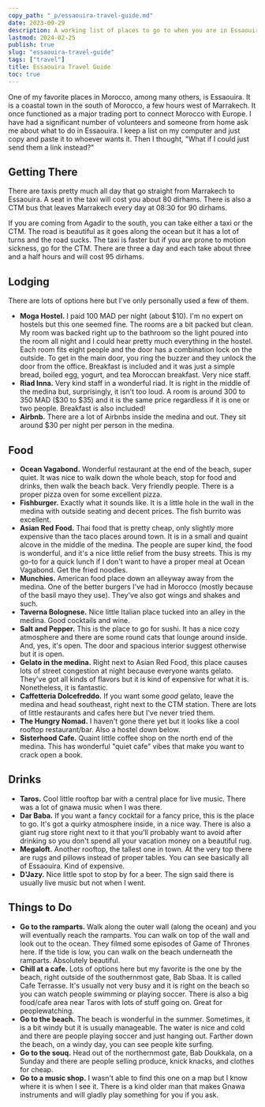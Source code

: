 ```yaml
---
copy_path: "_p/essaouira-travel-guide.md"
date: 2023-09-29
description: A working list of places to go to when you are in Essaouira, Morocco.
lastmod: 2024-02-25
publish: true
slug: "essaouira-travel-guide"
tags: ["travel"]
title: Essaouira Travel Guide
toc: true
---
```


One of my favorite places in Morocco, among many others, is Essaouira. It is a coastal town in the south of Morocco, a few hours west of Marrakech. It once functioned as a major trading port to connect Morocco with Europe. I have had a significant number of volunteers and someone from home ask me about what to do in Essaouira. I keep a list on my computer and just copy and paste it to whoever wants it. Then I thought, "What if I could just send them a link instead?"

## Getting There

There are taxis pretty much all day that go straight from Marrakech to Essaouira. A seat in the taxi will cost you about 80 dirhams. There is also a CTM bus that leaves Marrakech every day at 08:30 for 90 dirhams.

If you are coming from Agadir to the south, you can take either a taxi or the CTM. The road is beautiful as it goes along the ocean but it has a lot of turns and the road sucks. The taxi is faster but if you are prone to motion sickness, go for the CTM. There are three a day and each take about three and a half hours and will cost 95 dirhams.

## Lodging

There are lots of options here but I've only personally used a few of them.

- **Moga Hostel.** I paid 100 MAD per night (about $10). I'm no expert on hostels but this one seemed fine. The rooms are a bit packed but clean. My room was backed right up to the bathroom so the light poured into the room all night and I could hear pretty much everything in the hostel. Each room fits eight people and the door has a combination lock on the outside. To get in the main door, you ring the buzzer and they unlock the door from the office. Breakfast is included and it was just a simple bread, boiled egg, yogurt, and tea Moroccan breakfast. Very nice staff.
- **Riad Inna.** Very kind staff in a wonderful riad. It is right in the middle of the medina but, surprisingly, it isn't too loud. A room is around 300 to 350 MAD ($30 to $35) and it is the same price regardless if it is one or two people. Breakfast is also included!
- **Airbnb.** There are a lot of Airbnbs inside the medina and out. They sit around $30 per night per person in the medina.

## Food

- **Ocean Vagabond.** Wonderful restaurant at the end of the beach, super quiet. It was nice to walk down the whole beach, stop for food and drinks, then walk the beach back. Very friendly people. There is a proper pizza oven for some excellent pizza.
- **Fishburger.** Exactly what it sounds like. It is a little hole in the wall in the medina with outside seating and decent prices. The fish burrito was excellent.
- **Asian Red Food.** Thai food that is pretty cheap, only slightly more expensive than the taco places around town. It is in a small and quaint alcove in the middle of the medina. The people are super kind, the food is wonderful, and it's a nice little relief from the busy streets. This is my go-to for a quick lunch if I don't want to have a proper meal at Ocean Vagabond. Get the fried noodles.
- **Munchies.** American food place down an alleyway away from the medina. One of the better burgers I've had in Morocco (mostly because of the basil mayo they use). They've also got wings and shakes and such.
- **Taverna Bolognese.** Nice little Italian place tucked into an alley in the medina. Good cocktails and wine.
- **Salt and Pepper.** This is the place to go for sushi. It has a nice cozy atmosphere and there are some round cats that lounge around inside. And, yes, it's open. The door and spacious interior suggest otherwise but it is open.
- **Gelato in the medina.** Right next to Asian Red Food, this place causes lots of street congestion at night because everyone wants gelato. They've got all kinds of flavors but it is kind of expensive for what it is. Nonetheless, it is fantastic.
- **Caffetteria Dolcefreddo.** If you want some *good* gelato, leave the medina and head southeast, right next to the CTM station. There are lots of little restaurants and cafes here but I've never tried them.
- **The Hungry Nomad.** I haven't gone there yet but it looks like a cool rooftop restaurant/bar. Also a hostel down below.
- **Sisterhood Cafe.** Quaint little coffee shop on the north end of the medina. This has wonderful "quiet cafe" vibes that make you want to crack open a book.

## Drinks

- **Taros.** Cool little rooftop bar with a central place for live music. There was a lot of gnawa music when I was there.
- **Dar Baba.** If you want a fancy cocktail for a fancy price, this is the place to go. It's got a quirky atmosphere inside, in a nice way. There is also a giant rug store right next to it that you'll probably want to avoid after drinking so you don't spend all your vacation money on a beautiful rug.
- **Megaloft.** Another rooftop, the tallest one in town. At the very top there are rugs and pillows instead of proper tables. You can see basically all of Essaouira. Kind of expensive.
- **D'Jazy.** Nice little spot to stop by for a beer. The sign said there is usually live music but not when I went.

## Things to Do

- **Go to the ramparts.** Walk along the outer wall (along the ocean) and you will eventually reach the ramparts. You can walk on top of the wall and look out to the ocean. They filmed some episodes of Game of Thrones here. If the tide is low, you can walk on the beach underneath the ramparts. Absolutely beautiful.
- **Chill at a cafe.** Lots of options here but my favorite is the one by the beach, right outside of the southernmost gate, Bab Sbaa. It is called Cafe Terrasse. It's usually not very busy and it is right on the beach so you can watch people swimming or playing soccer. There is also a big food/cafe area near Taros with lots of stuff going on. Great for peoplewatching.
- **Go to the beach.** The beach is wonderful in the summer. Sometimes, it is a bit windy but it is usually manageable. The water is nice and cold and there are people playing soccer and just hanging out. Farther down the beach, on a windy day, you can see people kite surfing.
- **Go to the souq.** Head out of the northernmost gate, Bab Doukkala, on a Sunday and there are people selling produce, knick knacks, and clothes for cheap.
- **Go to a music shop.** I wasn't able to find this one on a map but I know where it is when I see it. There is a kind older man that makes Gnawa instruments and will gladly play something for you if you ask.
